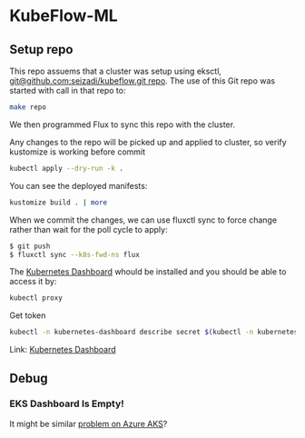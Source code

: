 # KubeFlow-ML

## Setup repo
This repo assuems that a cluster was setup using eksctl,
[git@github.com:seizadi/kubeflow.git repo](https://github.com/seizadi/kubeflow). 
The use of this Git repo was started with call in that repo to:
```bash
make repo
```
We then programmed Flux to sync this repo with the cluster.

Any changes to the repo will be picked up and applied to cluster, so
verify kustomize is working before commit
```bash
kubectl apply --dry-run -k .
```
You can see the deployed manifests:
```bash
kustomize build . | more
```

When we commit the changes, we can use fluxctl sync to force change
rather than wait for the poll cycle to apply:
```bash
$ git push
$ fluxctl sync --k8s-fwd-ns flux
```

The [Kubernetes Dashboard](https://kubernetes.io/docs/tasks/access-application-cluster/web-ui-dashboard/)
whould be installed and you should be able to access it by:
```bash
kubectl proxy
```
Get token
```bash
kubectl -n kubernetes-dashboard describe secret $(kubectl -n kubernetes-dashboard get secret | awk '/^kubernetes-dashboard-token-/{print $1}') | awk '$1=="token:"{print $2}'
```
Link: [Kubernetes Dashboard](http://localhost:8001/api/v1/namespaces/kubernetes-dashboard/services/https:kubernetes-dashboard:/proxy/)


## Debug
### EKS Dashboard Is Empty!
It might be similar [problem on Azure AKS](https://github.com/Azure/AKS/issues/1573)?
